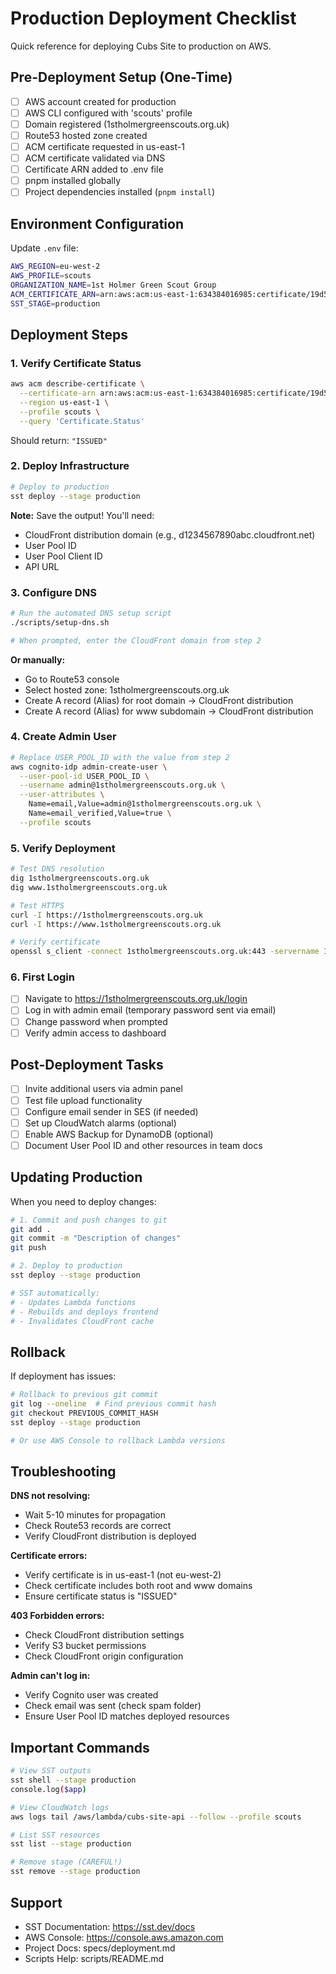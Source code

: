 # Production Deployment Checklist

Quick reference for deploying Cubs Site to production on AWS.

## Pre-Deployment Setup (One-Time)

- [ ] AWS account created for production
- [ ] AWS CLI configured with 'scouts' profile
- [ ] Domain registered (1stholmergreenscouts.org.uk)
- [ ] Route53 hosted zone created
- [ ] ACM certificate requested in us-east-1
- [ ] ACM certificate validated via DNS
- [ ] Certificate ARN added to .env file
- [ ] pnpm installed globally
- [ ] Project dependencies installed (`pnpm install`)

## Environment Configuration

Update `.env` file:

```bash
AWS_REGION=eu-west-2
AWS_PROFILE=scouts
ORGANIZATION_NAME=1st Holmer Green Scout Group
ACM_CERTIFICATE_ARN=arn:aws:acm:us-east-1:634384016985:certificate/19d50073-7d12-4baf-baa3-3d7a8903ad49
SST_STAGE=production
```

## Deployment Steps

### 1. Verify Certificate Status

```bash
aws acm describe-certificate \
  --certificate-arn arn:aws:acm:us-east-1:634384016985:certificate/19d50073-7d12-4baf-baa3-3d7a8903ad49 \
  --region us-east-1 \
  --profile scouts \
  --query 'Certificate.Status'
```

Should return: `"ISSUED"`

### 2. Deploy Infrastructure

```bash
# Deploy to production
sst deploy --stage production
```

**Note:** Save the output! You'll need:
- CloudFront distribution domain (e.g., d1234567890abc.cloudfront.net)
- User Pool ID
- User Pool Client ID
- API URL

### 3. Configure DNS

```bash
# Run the automated DNS setup script
./scripts/setup-dns.sh

# When prompted, enter the CloudFront domain from step 2
```

**Or manually:**
- Go to Route53 console
- Select hosted zone: 1stholmergreenscouts.org.uk
- Create A record (Alias) for root domain → CloudFront distribution
- Create A record (Alias) for www subdomain → CloudFront distribution

### 4. Create Admin User

```bash
# Replace USER_POOL_ID with the value from step 2
aws cognito-idp admin-create-user \
  --user-pool-id USER_POOL_ID \
  --username admin@1stholmergreenscouts.org.uk \
  --user-attributes \
    Name=email,Value=admin@1stholmergreenscouts.org.uk \
    Name=email_verified,Value=true \
  --profile scouts
```

### 5. Verify Deployment

```bash
# Test DNS resolution
dig 1stholmergreenscouts.org.uk
dig www.1stholmergreenscouts.org.uk

# Test HTTPS
curl -I https://1stholmergreenscouts.org.uk
curl -I https://www.1stholmergreenscouts.org.uk

# Verify certificate
openssl s_client -connect 1stholmergreenscouts.org.uk:443 -servername 1stholmergreenscouts.org.uk < /dev/null
```

### 6. First Login

- [ ] Navigate to https://1stholmergreenscouts.org.uk/login
- [ ] Log in with admin email (temporary password sent via email)
- [ ] Change password when prompted
- [ ] Verify admin access to dashboard

## Post-Deployment Tasks

- [ ] Invite additional users via admin panel
- [ ] Test file upload functionality
- [ ] Configure email sender in SES (if needed)
- [ ] Set up CloudWatch alarms (optional)
- [ ] Enable AWS Backup for DynamoDB (optional)
- [ ] Document User Pool ID and other resources in team docs

## Updating Production

When you need to deploy changes:

```bash
# 1. Commit and push changes to git
git add .
git commit -m "Description of changes"
git push

# 2. Deploy to production
sst deploy --stage production

# SST automatically:
# - Updates Lambda functions
# - Rebuilds and deploys frontend
# - Invalidates CloudFront cache
```

## Rollback

If deployment has issues:

```bash
# Rollback to previous git commit
git log --oneline  # Find previous commit hash
git checkout PREVIOUS_COMMIT_HASH
sst deploy --stage production

# Or use AWS Console to rollback Lambda versions
```

## Troubleshooting

**DNS not resolving:**
- Wait 5-10 minutes for propagation
- Check Route53 records are correct
- Verify CloudFront distribution is deployed

**Certificate errors:**
- Verify certificate is in us-east-1 (not eu-west-2)
- Check certificate includes both root and www domains
- Ensure certificate status is "ISSUED"

**403 Forbidden errors:**
- Check CloudFront distribution settings
- Verify S3 bucket permissions
- Check CloudFront origin configuration

**Admin can't log in:**
- Verify Cognito user was created
- Check email was sent (check spam folder)
- Ensure User Pool ID matches deployed resources

## Important Commands

```bash
# View SST outputs
sst shell --stage production
console.log($app)

# View CloudWatch logs
aws logs tail /aws/lambda/cubs-site-api --follow --profile scouts

# List SST resources
sst list --stage production

# Remove stage (CAREFUL!)
sst remove --stage production
```

## Support

- SST Documentation: https://sst.dev/docs
- AWS Console: https://console.aws.amazon.com
- Project Docs: specs/deployment.md
- Scripts Help: scripts/README.md
